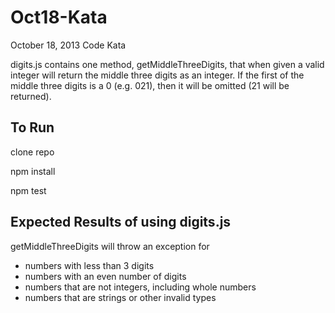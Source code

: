 Oct18-Kata
==========
October 18, 2013 Code Kata

digits.js contains one method, getMiddleThreeDigits, that when given a valid integer will return the middle three digits as an integer.  If the first of the middle three digits is a 0 (e.g. 021), then it will be omitted (21 will be returned).

To Run
------
clone repo

npm install

npm test

Expected Results of using digits.js
-----------------------------------

getMiddleThreeDigits will throw an exception for
* numbers with less than 3 digits
* numbers with an even number of digits
* numbers that are not integers, including whole numbers
* numbers that are strings or other invalid types
